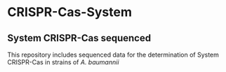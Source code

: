 # CRISPR-Cas-System
## System CRISPR-Cas sequenced 
This repository includes sequenced  data for the determination of System CRISPR-Cas in strains of *A. baumannii*
